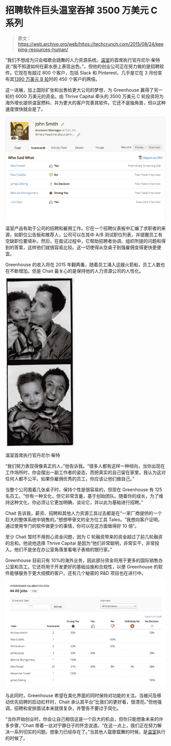# 招聘软件巨头温室吞掉 3500 万美元 C 系列

> 原文：<https://web.archive.org/web/https://techcrunch.com/2015/08/24/keeping-resources-human/>

“我们不想成为只会唱歌会跳舞的人力资源系统。[温室](https://web.archive.org/web/20230404093952/http://www.greenhouse.io/)的首席执行官丹尼尔·柴特说:“我不知道如何在薪水册上表现出色。”。但他的创业公司正在努力做的是招聘软件。它现在有超过 800 个客户，包括 Slack 和 Pinterest，几乎是它在 3 月份宣布其[1390 万美元 B 轮](https://web.archive.org/web/20230404093952/https://techcrunch.com/2015/03/11/i-have-people-skills/)时的 450 个客户的两倍。

这一进展，加上国际扩张和出售给更大公司的梦想，为 Greenhouse 赢得了另一轮约 6000 万美元的资金。由 Thrive Capital 牵头的 3500 万美元 C 轮投资将为海外增长提供温室燃料，并为更大的客户完善其软件。它还不是独角兽，但以这种速度很快就会是了。

![Who_Said_What+](img/d7772659838beee740b668a6e579d22b.png)

温室产品有助于公司的招聘和雇佣工作。它在一个招聘仪表板中汇编了求职者的来源，如职位公告板和推荐人，公司可以在其中 A/B 测试职位列表，并提醒员工有空缺职位要填补。然后，在面试过程中，它帮助招聘者协调、组织所提的问题和得到的答案，这样他们就很容易比较。这一切使得从空桌子到强雇佣变得更快更便宜。

Greenhouse 的收入将在 2015 年翻两番，随着员工涌入这艘火箭船，员工人数也在不断增加。但是 Chait 最关心的是保持他的人力资源公司的人性化。

![Greenhouse CEO Daniel Chait ](img/3f60d86debf067e108698e3a424da078.png)

温室首席执行官丹尼尔·柴特

“我们努力表现得像真正的人，”他告诉我。“很多人都有这样一种倾向，当你出现在工作场所时，你会摆出一副工作者的姿态，而把真实的自己留在家里。我认为这对任何人都不公平。如果你雇佣优秀的员工，你应该让他们做自己。”

当整个公司围着几张桌子时，保持个性是很容易的，但现在 Greenhouse 有 125 名员工。“你有一种文化，但它非常含蓄，基于创始团队。随着你的成长，为了维持这种文化，你必须让它更加明确，谈论它，并以此为基础进行招聘。”

Chait 告诉我，薪资、招聘和其他人力资源工具过去都是在“一家厂商提供的一个巨大的整体系统中销售的。”想想甲骨文的全方位工具 Taleo。“我想向客户证明，通过使用专门的软件做更少的事情，你可以在这方面做得好 10 倍”。

至少 Chait 暂时不用担心资金问题，因为 C 轮融资带来的资金超过了前几轮融资的总和。他说他选择 Thrive Capital 是因为“他们非常聪明，非常实干，非常投入。他们不是坐在办公室角落里看电子表格的银行家。”

Greenhouse 目前只有 10%的海外业务，因此部分资金将用于更多的国际销售办公室和员工。它还将用于开发更好的基础设施和合规性，以便 Greenhouse 的软件能够服务于更大规模的客户。还有几个秘密的 R&D 项目也在进行中。

![Interview_Calibration_Report+](img/8f43876d392229028d4f8e32d1dd9d2e.png)

与此同时，Greenhouse 希望在美化界面的同时保持对功能的关注。当被问及移动优先招聘的启动杠杆时，Chait 承认其平台“比我们的更好看，很漂亮。”但他强调，招聘和安排面试本来就很复杂，并警告不要过于简化。

“当你开始创业时，你会让自己相信这是一个巨大的机会，但你只能想象未来的许多步骤，”Chait 带着一丝对宁静日子的怀念说道。“在这一点上，我们正在努力解决一系列切实的问题。想象力已经存在了。”当其他人载歌载舞的时候，是[温室](https://web.archive.org/web/20230404093952/http://www.greenhouse.io/)执行的时候了。